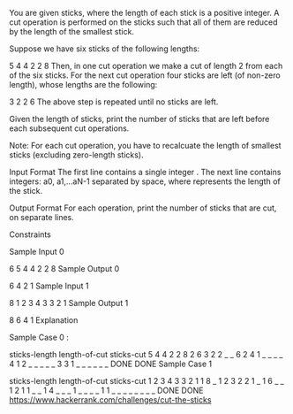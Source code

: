 You are given  sticks, where the length of each stick is a positive integer. A cut operation is performed on the sticks such that all of them are reduced by the length of the smallest stick.

Suppose we have six sticks of the following lengths:

5 4 4 2 2 8
Then, in one cut operation we make a cut of length 2 from each of the six sticks. For the next cut operation four sticks are left (of non-zero length), whose lengths are the following: 

3 2 2 6
The above step is repeated until no sticks are left.

Given the length of  sticks, print the number of sticks that are left before each subsequent cut operations.

Note: For each cut operation, you have to recalcuate the length of smallest sticks (excluding zero-length sticks).

Input Format 
The first line contains a single integer . 
The next line contains  integers: a0, a1,...aN-1 separated by space, where  represents the length of the  stick.

Output Format 
For each operation, print the number of sticks that are cut, on separate lines.

Constraints

Sample Input 0

6
5 4 4 2 2 8
Sample Output 0

6
4
2
1
Sample Input 1

8
1 2 3 4 3 3 2 1
Sample Output 1

8
6
4
1
Explanation

Sample Case 0 :

sticks-length        length-of-cut   sticks-cut
5 4 4 2 2 8             2               6
3 2 2 _ _ 6             2               4
1 _ _ _ _ 4             1               2
_ _ _ _ _ 3             3               1
_ _ _ _ _ _           DONE            DONE
Sample Case 1

sticks-length         length-of-cut   sticks-cut
1 2 3 4 3 3 2 1         1               8
_ 1 2 3 2 2 1 _         1               6
_ _ 1 2 1 1 _ _         1               4
_ _ _ 1 _ _ _ _         1               1
_ _ _ _ _ _ _ _       DONE            DONE
https://www.hackerrank.com/challenges/cut-the-sticks
